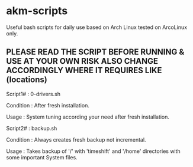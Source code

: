 # akm-scripts
Useful bash scripts for daily use based on Arch Linux tested on ArcoLinux only.

PLEASE READ THE SCRIPT BEFORE RUNNING & USE AT YOUR OWN RISK
ALSO CHANGE ACCORDINGLY WHERE IT REQUIRES LIKE (locations)
-----------------------------------------------------------------------------------------

Script1#  : 0-drivers.sh

Condition : After fresh installation.

Usage     : System tuning according your need after fresh installation.

Script2#  : backup.sh

Condition : Always creates fresh backup not incremental.

Usage     : Takes backup of '/' with 'timeshift' and
            '/home' directories with some important System files.
